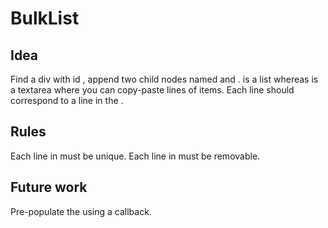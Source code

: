 BulkList
========

Idea
----
Find a div with id *<ID>*, append two child nodes named *<IDlist>* and *<IDbulk>*.
*<IDlist>* is a list whereas *<IDbulk>* is a textarea where you can copy-paste
lines of items. Each line should correspond to a line in the *<IDlist>*.

Rules
-----
Each line in *<IDlist>* must be unique.
Each line in *<IDlist>* must be removable.

Future work
-----------
Pre-populate the *<IDlist>* using a callback.
